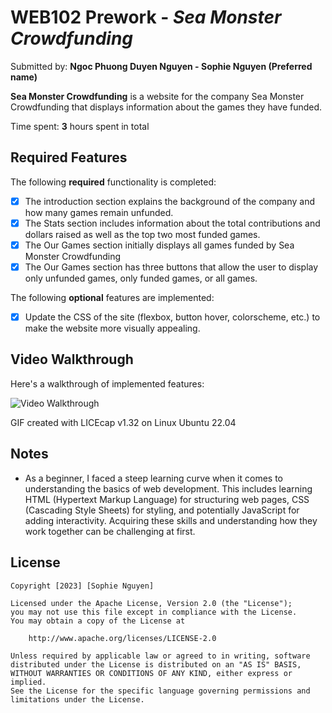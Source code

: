 # WEB102 Prework - _Sea Monster Crowdfunding_

Submitted by: **Ngoc Phuong Duyen Nguyen - Sophie Nguyen (Preferred name)**

**Sea Monster Crowdfunding** is a website for the company Sea Monster Crowdfunding that displays information about the games they have funded.

Time spent: **3** hours spent in total

## Required Features

The following **required** functionality is completed:

* [x] The introduction section explains the background of the company and how many games remain unfunded.
* [x] The Stats section includes information about the total contributions and dollars raised as well as the top two most funded games.
* [x] The Our Games section initially displays all games funded by Sea Monster Crowdfunding
* [x] The Our Games section has three buttons that allow the user to display only unfunded games, only funded games, or all games.

The following **optional** features are implemented:

* [x] Update the CSS of the site (flexbox, button hover, colorscheme, etc.) to make the website more visually appealing.

## Video Walkthrough

Here's a walkthrough of implemented features:

<img src='Sophie%20Nguyen%20-%20Sea%20Monster%20Crowdfunding.gif' title='Video Walkthrough' width='' alt='Video Walkthrough' />

<!-- Replace this with whatever GIF tool you used! -->
GIF created with LICEcap v1.32 on Linux Ubuntu 22.04 
<!-- Recommended tools:
[Kap](https://getkap.co/) for macOS
[ScreenToGif](https://www.screentogif.com/) for Windows
[peek](https://github.com/phw/peek) for Linux. -->

## Notes

- As a beginner, I faced a steep learning curve when it comes to understanding the basics of web development. This includes learning HTML (Hypertext Markup Language) for structuring web pages, CSS (Cascading Style Sheets) for styling, and potentially JavaScript for adding interactivity. Acquiring these skills and understanding how they work together can be challenging at first.

## License

    Copyright [2023] [Sophie Nguyen]

    Licensed under the Apache License, Version 2.0 (the "License");
    you may not use this file except in compliance with the License.
    You may obtain a copy of the License at

        http://www.apache.org/licenses/LICENSE-2.0

    Unless required by applicable law or agreed to in writing, software
    distributed under the License is distributed on an "AS IS" BASIS,
    WITHOUT WARRANTIES OR CONDITIONS OF ANY KIND, either express or implied.
    See the License for the specific language governing permissions and
    limitations under the License.
